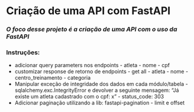 # Criação de uma API com FastAPI
### _O foco desse projeto é a criação de uma API com o uso da FastAPI_

### Instruções:
 
- adicionar query parameters nos endpoints
      - atleta
            - nome
            - cpf
- customizar response de retorno de endpoints
      - get all
            - atleta
                  - nome
                  - centro_treinamento
                  - categoria
- Manipular exceção de integridade dos dados em cada módulo/tabela
      - sqlalchemy.exc.IntegrityError e devolver a seguinte mensagem: “Já existe um atleta cadastrado com o cpf: x”
      - status_code: 303
- Adicionar paginação utilizando a lib: fastapi-pagination
      - limit e offset
